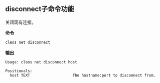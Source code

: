 ## disconnect子命令功能

关闭现有连接。

**命令**

```sh
cleos net disconnect
```

**输出**

```console
Usage: cleos net disconnect host

Positionals:
  host TEXT                   The hostname:port to disconnect from.
```
